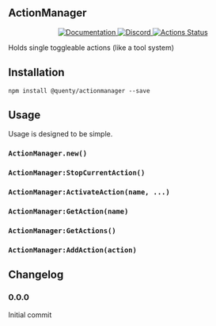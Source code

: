 ## ActionManager
<div align="center">
  <a href="http://quenty.github.io/api/">
    <img src="https://img.shields.io/badge/docs-website-green.svg" alt="Documentation" />
  </a>
  <a href="https://discord.gg/mhtGUS8">
    <img src="https://img.shields.io/badge/discord-nevermore-blue.svg" alt="Discord" />
  </a>
  <a href="https://github.com/Quenty/NevermoreEngine/actions">
    <img src="https://github.com/Quenty/NevermoreEngine/workflows/luacheck/badge.svg" alt="Actions Status" />
  </a>
</div>

Holds single toggleable actions (like a tool system)

## Installation
```
npm install @quenty/actionmanager --save
```

## Usage
Usage is designed to be simple.

### `ActionManager.new()`

### `ActionManager:StopCurrentAction()`

### `ActionManager:ActivateAction(name, ...)`

### `ActionManager:GetAction(name)`

### `ActionManager:GetActions()`

### `ActionManager:AddAction(action)`


## Changelog

### 0.0.0
Initial commit
